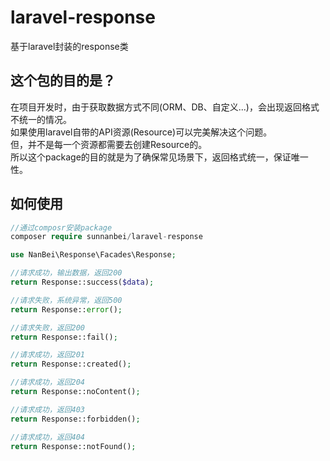 # laravel-response

基于laravel封装的response类

## 这个包的目的是？
在项目开发时，由于获取数据方式不同(ORM、DB、自定义...)，会出现返回格式不统一的情况。  
如果使用laravel自带的API资源(Resource)可以完美解决这个问题。  
但，并不是每一个资源都需要去创建Resource的。  
所以这个package的目的就是为了确保常见场景下，返回格式统一，保证唯一性。  

## 如何使用
```php
//通过composr安装package
composer require sunnanbei/laravel-response
```
```php
use NanBei\Response\Facades\Response;
```
```php
//请求成功，输出数据，返回200
return Response::success($data);
```
```php
//请求失败，系统异常，返回500
return Response::error();
```
```php
//请求失败，返回200
return Response::fail();
```
```php
//请求成功，返回201
return Response::created();
```
```php
//请求成功，返回204
return Response::noContent();
```
```php
//请求成功，返回403
return Response::forbidden();
```
```php
//请求成功，返回404
return Response::notFound();
```

